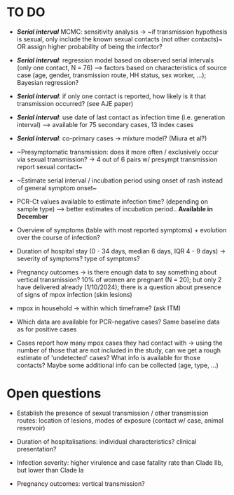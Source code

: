 
# TO DO

* ***Serial interval*** MCMC: sensitivity analysis -> ~if transmission hypothesis is sexual, only include the known sexual contacts (not other contacts)~ OR assign higher probability of being the infector?

* ***Serial interval***: regression model based on observed serial intervals (only one contact, N = 76) --> factors based on characteristics of source case (age, gender, transmission route, HH status, sex worker, ...); Bayesian regression?

* ***Serial interval***: if only one contact is reported, how likely is it that transmission occurred? (see AJE paper)

* ***Serial interval***: use date of last contact as infection time (i.e. generation interval) --> available for 75 secondary cases, 13 index cases

* ***Serial interval***: co-primary cases -> mixture model? (Miura et al?)

* ~Presymptomatic transmission: does it more often / exclusively occur via sexual transmission? -> 4 out of 6 pairs w/ presympt transmission report sexual contact~

* ~Estimate serial interval / incubation period using onset of rash instead of general symptom onset~

* PCR-Ct values available to estimate infection time? (depending on sample type) --> better estimates of incubation period.. **Available in December**

* Overview of symptoms (table with most reported symptoms) + evolution over the course of infection?

* Duration of hospital stay (0 - 34 days, median 6 days, IQR 4 - 9 days) -> severity of symptoms? type of symptoms?

* Pregnancy outcomes -> is there enough data to say something about vertical transmission? 10% of women are pregnant (N = 20); but only 2 have delivered already (1/10/2024); there is a question about presence of signs of mpox infection (skin lesions)

* mpox in household -> within which timeframe? (ask ITM)

* Which data are available for PCR-negative cases? Same baseline data as for positive cases

* Cases report how many mpox cases they had contact with -> using the number of those that are not included in the study, can we get a rough estimate of 'undetected' cases? What info is available for those contacts? Maybe some additional info can be collected (age, type, ...)
 

# Open questions

* Establish the presence of sexual transmission / other transmission routes: location of lesions, modes of exposure (contact w/ case, animal reservoir)

* Duration of hospitalisations: individual characteristics? clinical presentation?

* Infection severity: higher virulence and case fatality rate than Clade IIb, but lower than Clade Ia

* Pregnancy outcomes: vertical transmission?
